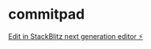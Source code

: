 # commitpad

[Edit in StackBlitz next generation editor ⚡️](https://stackblitz.com/~/github.com/arrismo/commitpad)